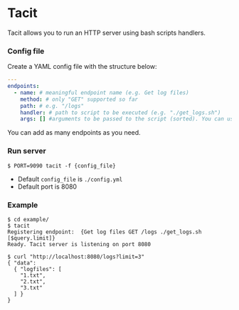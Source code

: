 # Tacit

Tacit allows you to run an HTTP server using bash scripts handlers.

### Config file
Create a YAML config file with the structure below:

```yaml
---
endpoints:
  - name: # meaningful endpoint name (e.g. Get log files)
    method: # only "GET" supported so far
    path: # e.g. "/logs"
    handler: # path to script to be executed (e.g. "./get_logs.sh")
    args: [] #arguments to be passed to the script (sorted). You can use "$query." to get query params (e.g. $query.limit)
```

You can add as many endpoints as you need. 

### Run server

```
$ PORT=9090 tacit -f {config_file}
```

- Default `config_file` is `./config.yml`
- Default port is 8080

### Example

```
$ cd example/
$ tacit 
Registering endpoint:  {Get log files GET /logs ./get_logs.sh [$query.limit]}
Ready. Tacit server is listening on port 8080
```

```
$ curl "http://localhost:8080/logs?limit=3"
{ "data": 
  { "logfiles": [
    "1.txt",
    "2.txt",
    "3.txt"
  ] }
}
```